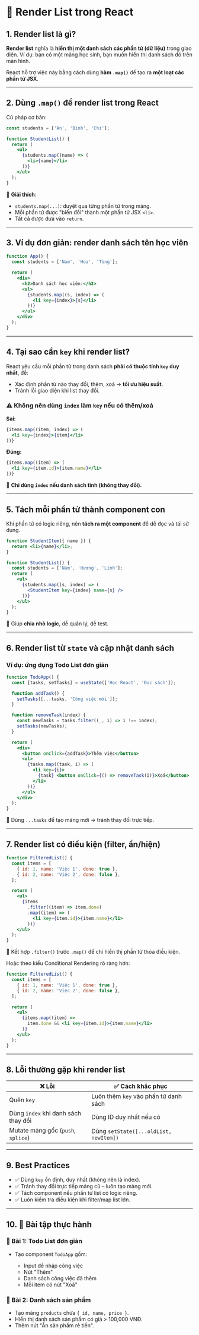 # 🧾 Render List trong React

## 1. Render list là gì?

**Render list** nghĩa là **hiển thị một danh sách các phần tử (dữ liệu)** trong giao diện.
Ví dụ: bạn có một mảng học sinh, bạn muốn hiển thị danh sách đó trên màn hình.

React hỗ trợ việc này bằng cách dùng **hàm `.map()`** để tạo ra **một loạt các phần tử JSX**.

---

## 2. Dùng `.map()` để render list trong React

Cú pháp cơ bản:

```jsx
const students = ['An', 'Bình', 'Chi'];

function StudentList() {
  return (
    <ul>
      {students.map((name) => (
        <li>{name}</li>
      ))}
    </ul>
  );
}
```

📌 **Giải thích**:

* `students.map(...)`: duyệt qua từng phần tử trong mảng.
* Mỗi phần tử được "biến đổi" thành một phần tử JSX `<li>`.
* Tất cả được đưa vào `return`.

---

## 3. Ví dụ đơn giản: render danh sách tên học viên

```jsx
function App() {
  const students = ['Nam', 'Hoa', 'Tùng'];

  return (
    <div>
      <h2>Danh sách học viên:</h2>
      <ul>
        {students.map((s, index) => (
          <li key={index}>{s}</li>
        ))}
      </ul>
    </div>
  );
}
```

---

## 4. Tại sao cần `key` khi render list?

React yêu cầu mỗi phần tử trong danh sách **phải có thuộc tính `key` duy nhất**, để:

* Xác định phần tử nào thay đổi, thêm, xoá → **tối ưu hiệu suất**.
* Tránh lỗi giao diện khi list thay đổi.

### ⚠️ Không nên dùng `index` làm `key` nếu có thêm/xoá

**Sai:**

```jsx
{items.map((item, index) => (
  <li key={index}>{item}</li>
))}
```

**Đúng:**

```jsx
{items.map((item) => (
  <li key={item.id}>{item.name}</li>
))}
```

📌 **Chỉ dùng `index` nếu danh sách tĩnh (không thay đổi).**

---

## 5. Tách mỗi phần tử thành component con

Khi phần tử có logic riêng, nên **tách ra một component** để dễ đọc và tái sử dụng.

```jsx
function StudentItem({ name }) {
  return <li>{name}</li>;
}

function StudentList() {
  const students = ['Nam', 'Hương', 'Linh'];
  return (
    <ul>
      {students.map((s, index) => (
        <StudentItem key={index} name={s} />
      ))}
    </ul>
  );
}
```

📌 Giúp **chia nhỏ logic**, dễ quản lý, dễ test.

---

## 6. Render list từ `state` và cập nhật danh sách

### Ví dụ: ứng dụng Todo List đơn giản

```jsx
function TodoApp() {
  const [tasks, setTasks] = useState(['Học React', 'Đọc sách']);

  function addTask() {
    setTasks([...tasks, 'Công việc mới']);
  }

  function removeTask(index) {
    const newTasks = tasks.filter((_, i) => i !== index);
    setTasks(newTasks);
  }

  return (
    <div>
      <button onClick={addTask}>Thêm việc</button>
      <ul>
        {tasks.map((task, i) => (
          <li key={i}>
            {task} <button onClick={() => removeTask(i)}>Xoá</button>
          </li>
        ))}
      </ul>
    </div>
  );
}
```

📌 Dùng `...tasks` để tạo mảng mới → tránh thay đổi trực tiếp.

---

## 7. Render list có điều kiện (filter, ẩn/hiện)

```jsx
function FilteredList() {
  const items = [
    { id: 1, name: 'Việc 1', done: true },
    { id: 2, name: 'Việc 2', done: false },
  ];

  return (
    <ul>
      {items
        .filter((item) => item.done)
        .map((item) => (
          <li key={item.id}>{item.name}</li>
        ))}
    </ul>
  );
}
```

📌 Kết hợp `.filter()` trước `.map()` để chỉ hiển thị phần tử thỏa điều kiện.

Hoặc theo kiểu Conditional Rendering rõ ràng hơn:

```jsx
function FilteredList() {
  const items = [
    { id: 1, name: 'Việc 1', done: true },
    { id: 2, name: 'Việc 2', done: false },
  ];

  return (
    <ul>
      {items.map((item) => 
        item.done && <li key={item.id}>{item.name}</li>
      )}
    </ul>
  );
}

```

---

## 8. Lỗi thường gặp khi render list

| ❌ Lỗi                               | ✅ Cách khắc phục                       |
| ----------------------------------- | -------------------------------------- |
| Quên `key`                          | Luôn thêm `key` vào phần tử danh sách  |
| Dùng `index` khi danh sách thay đổi | Dùng ID duy nhất nếu có                |
| Mutate mảng gốc (`push`, `splice`)  | Dùng `setState([...oldList, newItem])` |

---

## 9. Best Practices

* ✅ Dùng `key` ổn định, duy nhất (không nên là index).
* ✅ Tránh thay đổi trực tiếp mảng cũ – luôn tạo mảng mới.
* ✅ Tách component nếu phần tử list có logic riêng.
* ✅ Luôn kiểm tra điều kiện khi filter/map list lớn.

---

## 10. 🧪 Bài tập thực hành

### 🎯 Bài 1: Todo List đơn giản

* Tạo component `TodoApp` gồm:

  * Input để nhập công việc
  * Nút "Thêm"
  * Danh sách công việc đã thêm
  * Mỗi item có nút "Xoá"

### 🎯 Bài 2: Danh sách sản phẩm

* Tạo mảng `products` chứa `{ id, name, price }`.
* Hiển thị danh sách sản phẩm có giá > 100,000 VNĐ.
* Thêm nút "Ẩn sản phẩm rẻ tiền".
